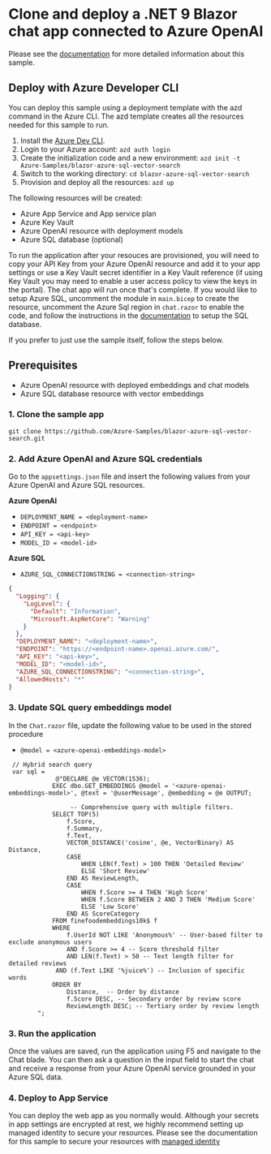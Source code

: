 # Clone and deploy a .NET 9 Blazor chat app connected to Azure OpenAI
 Please see the [documentation](https://learn.microsoft.com/azure/app-service/deploy-intelligent-apps-dotnet-to-azure-sql) for more detailed information about this sample.

## Deploy with Azure Developer CLI
You can deploy this sample using a deployment template with the azd command in the Azure CLI. The azd template creates all the resources needed for this sample to run. 

1. Install the [Azure Dev CLI](https://learn.microsoft.com/azure/developer/azure-developer-cli/install-azd).
2. Login to your Azure account:
    `azd auth login`
3. Create the initialization code and a new environment:
     `azd init -t Azure-Samples/blazor-azure-sql-vector-search` 
4. Switch to the working directory:
    `cd blazor-azure-sql-vector-search`
5. Provision and deploy all the resources:
    `azd up`

The following resources will be created:
- Azure App Service and App service plan
- Azure Key Vault
- Azure OpenAI resource with deployment models
- Azure SQL database (optional)

To run the application after your resouces are provisioned, you will need to copy your API Key from your Azure OpenAI resource and add it to your app settings or use a Key Vault secret identifier in a Key Vault reference (if using Key Vault you may need to enable a user access policy to view the keys in the portal). The chat app will run once that's complete. If you would like to setup Azure SQL, uncomment the module in `main.bicep` to create the resource, uncomment the Azure Sql region in `chat.razor` to enable the code, and follow the instructions in the [documentation](https://learn.microsoft.com/azure/app-service/deploy-intelligent-apps-dotnet-to-azure-sql) to setup the SQL database.
  
If you prefer to just use the sample itself, follow the steps below.

## Prerequisites
- Azure OpenAI resource with deployed embeddings and chat models
- Azure SQL database resource with vector embeddings

### 1. Clone the sample app
```
git clone https://github.com/Azure-Samples/blazor-azure-sql-vector-search.git
```

### 2. Add Azure OpenAI and Azure SQL credentials
Go to the `appsettings.json` file and insert the following values from your Azure OpenAI and Azure SQL resources.

**Azure OpenAI**
- `DEPLOYMENT_NAME = <deployment-name>`
- `ENDPOINT = <endpoint>`
- `API_KEY = <api-key>`
- `MODEL_ID = <model-id>`

**Azure SQL**
- `AZURE_SQL_CONNECTIONSTRING = <connection-string>`

```json
{
  "Logging": {
    "LogLevel": {
      "Default": "Information",
      "Microsoft.AspNetCore": "Warning"
    }
  },
  "DEPLOYMENT_NAME": "<deployment-name>",
  "ENDPOINT": "https://<endpoint-name>.openai.azure.com/",
  "API_KEY": "<api-key>",
  "MODEL_ID": "<model-id>",
  "AZURE_SQL_CONNECTIONSTRING": "<connection-string>",
  "AllowedHosts": "*"
}
```

### 3. Update SQL query embeddings model
In the `Chat.razor` file, update the following value to be used in the stored procedure
- `@model = <azure-openai-embeddings-model>`

```
 // Hybrid search query
 var sql =
             @"DECLARE @e VECTOR(1536);
			EXEC dbo.GET_EMBEDDINGS @model = '<azure-openai-embeddings-model>', @text = '@userMessage', @embedding = @e OUTPUT;

				 -- Comprehensive query with multiple filters.
			SELECT TOP(5)
				f.Score,
				f.Summary,
				f.Text,
				VECTOR_DISTANCE('cosine', @e, VectorBinary) AS Distance,
				CASE
					WHEN LEN(f.Text) > 100 THEN 'Detailed Review'
					ELSE 'Short Review'
				END AS ReviewLength,
				CASE
					WHEN f.Score >= 4 THEN 'High Score'
					WHEN f.Score BETWEEN 2 AND 3 THEN 'Medium Score'
					ELSE 'Low Score'
				END AS ScoreCategory
			FROM finefoodembeddings10k$ f
			WHERE
				f.UserId NOT LIKE 'Anonymous%' -- User-based filter to exclude anonymous users
				AND f.Score >= 4 -- Score threshold filter
				AND LEN(f.Text) > 50 -- Text length filter for detailed reviews
             AND (f.Text LIKE '%juice%') -- Inclusion of specific words
			ORDER BY
				Distance,  -- Order by distance
				f.Score DESC, -- Secondary order by review score
				ReviewLength DESC; -- Tertiary order by review length
		";
```

### 3. Run the application
Once the values are saved, run the application using F5 and navigate to the Chat blade. You can then ask a question in the input field to start the chat and receive a response from your Azure OpenAI service grounded in your Azure SQL data.

### 4. Deploy to App Service
You can deploy the web app as you normally would. Although your secrets in app settings are encrypted at rest, we highly recommend setting up managed identity to secure your resources. Please see the documentation for this sample to secure your resources with [managed identity](https://learn.microsoft.com/azure/app-service/deploy-intelligent-apps-dotnet-to-azure-sql#secure-your-data-with-managed-identity)


